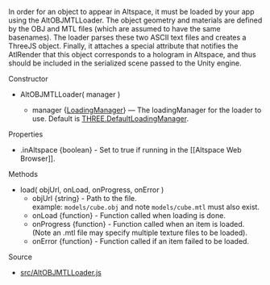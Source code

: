 In order for an object to appear in Altspace, it must be loaded by your app using the AltOBJMTLLoader. The object geometry and materials are defined by the OBJ and MTL files (which are assumed to have the same basenames). The loader parses these two ASCII text files and creates a ThreeJS object. Finally, it attaches a special attribute that notifies the AtlRender that this object corresponds to a hologram in Altspace, and thus should be included in the serialized scene passed to the Unity engine.

Constructor

* AltOBJMTLLoader( manager )

    * manager {[LoadingManager]} — The loadingManager for the loader to use. Default is [THREE.DefaultLoadingManager].

Properties

* .inAltspace {boolean} - Set to true if running in the [[Altspace Web Browser]].

Methods

* load( objUrl, onLoad, onProgress, onError )
    * objUrl {string} - Path to the file.  
      example: `models/cube.obj` and note `models/cube.mtl` must also exist.
    * onLoad {function} - Function called when loading is done. 
    * onProgress {function} - Function called when an item is loaded.  
      (Note an .mtl file may specify multiple texture files to be loaded).
    * onError {function} - Function called if an item failed to be loaded.

Source
* [src/AltOBJMTLLoader.js](https://github.com/AltspaceVR/AltspaceSDK/blob/master/src/AltOBJMTLLoader.js)

[LoadingManager]: http://threejs.org/docs/#Reference/Loaders/LoadingManager
[THREE.DefaultLoadingManager]: http://threejs.org/docs/#Reference/Loaders/LoadingManager


